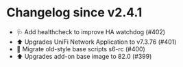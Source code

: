 # Changelog since v2.4.1
- 🩺 Add healthcheck to improve HA watchdog (#402) 
- ⬆️ Upgrades UniFi Network Application to v7.3.76 (#401) 
- 🔨 Migrate old-style base scripts s6-rc (#400) 
- ⬆️ Upgrades add-on base image to 82.0 (#399) 
